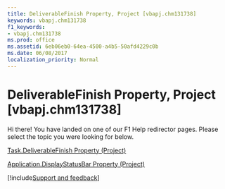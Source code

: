 ```yaml
---
title: DeliverableFinish Property, Project [vbapj.chm131738]
keywords: vbapj.chm131738
f1_keywords:
- vbapj.chm131738
ms.prod: office
ms.assetid: 6eb06eb0-64ea-4500-a4b5-50afd4229c0b
ms.date: 06/08/2017
localization_priority: Normal
---
```



# DeliverableFinish Property, Project [vbapj.chm131738]

Hi there! You have landed on one of our F1 Help redirector pages. Please select the topic you were looking for below.

[Task.DeliverableFinish Property (Project)](http://msdn.microsoft.com/library/255a464b-ba2d-0701-f991-ba2b4b6cffd9%28Office.15%29.aspx)

[Application.DisplayStatusBar Property (Project)](http://msdn.microsoft.com/library/9764173e-6ea3-29d1-5b79-fb763986584b%28Office.15%29.aspx)

[!include[Support and feedback](~/includes/feedback-boilerplate.md)]